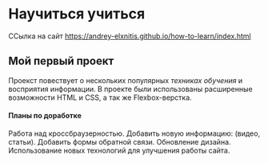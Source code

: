 # **Научиться учиться**

ССылка на сайт
<https://andrey-elxnitis.github.io/how-to-learn/index.html>

## **Мой первый проект**

Проекст повествует о нескольких популярных *техниках обучения* и восприятия информации. В проекте были использованы расширенные возможности HTML и CSS, а так же Flexbox-верстка.

#### **Планы по доработке**

Работа над кроссбраузерностью.
Добавить новую информацию: (видео, статьи).
Добавить формы обратной связи.
Обновление дизайна.
Использование новых технологий для улучшения работы сайта.